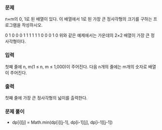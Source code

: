 ### 문제

n×m의 0, 1로 된 배열이 있다. 이 배열에서 1로 된 가장 큰 정사각형의 크기를 구하는 프로그램을 작성하시오.

0 1 0 0
0 1 1 1
1 1 1 0
0 0 1 0
위와 같은 예제에서는 가운데의 2×2 배열이 가장 큰 정사각형이다.

### 입력

첫째 줄에 n, m(1 ≤ n, m ≤ 1,000)이 주어진다. 다음 n개의 줄에는 m개의 숫자로 배열이 주어진다.

### 출력

첫째 줄에 가장 큰 정사각형의 넓이를 출력한다.

### 문제 풀이

- dp[i][j] = Math.min(dp[i][j-1], dp[i-1][j], dp[i-1][j-1])
